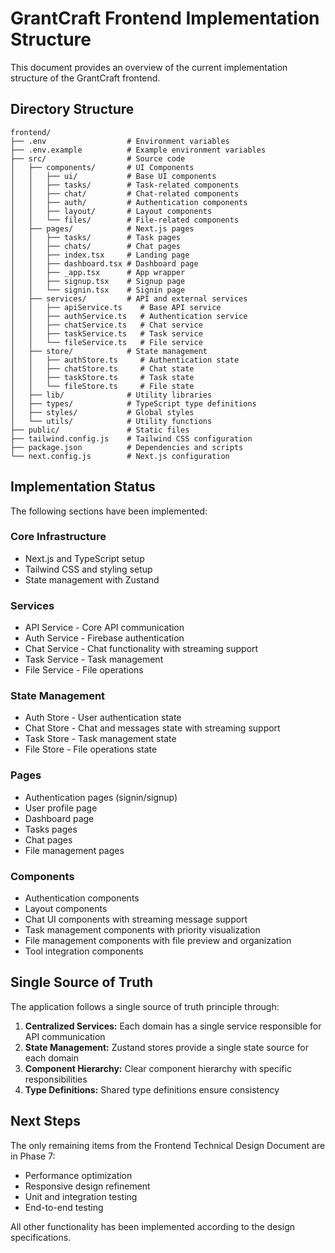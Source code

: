 # GrantCraft Frontend Implementation Structure

This document provides an overview of the current implementation structure of the GrantCraft frontend.

## Directory Structure

```
frontend/
├── .env                  # Environment variables
├── .env.example          # Example environment variables
├── src/                  # Source code
│   ├── components/       # UI Components
│   │   ├── ui/           # Base UI components
│   │   ├── tasks/        # Task-related components
│   │   ├── chat/         # Chat-related components
│   │   ├── auth/         # Authentication components
│   │   ├── layout/       # Layout components 
│   │   └── files/        # File-related components
│   ├── pages/            # Next.js pages
│   │   ├── tasks/        # Task pages
│   │   ├── chats/        # Chat pages
│   │   ├── index.tsx     # Landing page
│   │   ├── dashboard.tsx # Dashboard page
│   │   ├── _app.tsx      # App wrapper
│   │   ├── signup.tsx    # Signup page
│   │   └── signin.tsx    # Signin page
│   ├── services/         # API and external services
│   │   ├── apiService.ts    # Base API service
│   │   ├── authService.ts   # Authentication service
│   │   ├── chatService.ts   # Chat service
│   │   ├── taskService.ts   # Task service
│   │   └── fileService.ts   # File service
│   ├── store/            # State management
│   │   ├── authStore.ts     # Authentication state
│   │   ├── chatStore.ts     # Chat state
│   │   ├── taskStore.ts     # Task state
│   │   └── fileStore.ts     # File state
│   ├── lib/              # Utility libraries
│   ├── types/            # TypeScript type definitions
│   ├── styles/           # Global styles
│   └── utils/            # Utility functions
├── public/               # Static files
├── tailwind.config.js    # Tailwind CSS configuration
├── package.json          # Dependencies and scripts
└── next.config.js        # Next.js configuration
```

## Implementation Status

The following sections have been implemented:

### Core Infrastructure
- Next.js and TypeScript setup
- Tailwind CSS and styling setup
- State management with Zustand

### Services
- API Service - Core API communication
- Auth Service - Firebase authentication
- Chat Service - Chat functionality with streaming support
- Task Service - Task management
- File Service - File operations

### State Management
- Auth Store - User authentication state
- Chat Store - Chat and messages state with streaming support
- Task Store - Task management state
- File Store - File operations state

### Pages
- Authentication pages (signin/signup)
- User profile page
- Dashboard page
- Tasks pages
- Chat pages
- File management pages

### Components
- Authentication components
- Layout components
- Chat UI components with streaming message support
- Task management components with priority visualization
- File management components with file preview and organization
- Tool integration components

## Single Source of Truth

The application follows a single source of truth principle through:

1. **Centralized Services:** Each domain has a single service responsible for API communication
2. **State Management:** Zustand stores provide a single state source for each domain
3. **Component Hierarchy:** Clear component hierarchy with specific responsibilities
4. **Type Definitions:** Shared type definitions ensure consistency

## Next Steps

The only remaining items from the Frontend Technical Design Document are in Phase 7:
- Performance optimization
- Responsive design refinement 
- Unit and integration testing
- End-to-end testing

All other functionality has been implemented according to the design specifications. 